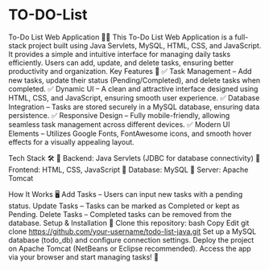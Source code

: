 # TO-DO-List
To-Do List Web Application 📝✨ This To-Do List Web Application is a full-stack project built using Java Servlets, MySQL, HTML, CSS, and JavaScript. It provides a simple and intuitive interface for managing daily tasks efficiently. Users can add, update, and delete tasks, ensuring better productivity and organization.
Key Features 🌟
✅ Task Management – Add new tasks, update their status (Pending/Completed), and delete tasks when completed.
✅ Dynamic UI – A clean and attractive interface designed using HTML, CSS, and JavaScript, ensuring smooth user experience.
✅ Database Integration – Tasks are stored securely in a MySQL database, ensuring data persistence.
✅ Responsive Design – Fully mobile-friendly, allowing seamless task management across different devices.
✅ Modern UI Elements – Utilizes Google Fonts, FontAwesome icons, and smooth hover effects for a visually appealing layout.

Tech Stack 🛠️
🔹 Backend: Java Servlets (JDBC for database connectivity)
🔹 Frontend: HTML, CSS, JavaScript
🔹 Database: MySQL
🔹 Server: Apache Tomcat

How It Works 🖥️
Add Tasks – Users can input new tasks with a pending status.
Update Tasks – Tasks can be marked as Completed or kept as Pending.
Delete Tasks – Completed tasks can be removed from the database.
Setup & Installation 🚀
Clone this repository:
bash
Copy
Edit
git clone https://github.com/your-username/todo-list-java.git
Set up a MySQL database (todo_db) and configure connection settings.
Deploy the project on Apache Tomcat (NetBeans or Eclipse recommended).
Access the app via your browser and start managing tasks! 🎯
